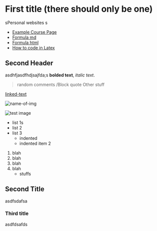 # First title (there should only be one)

sPersonal websites
s

- [Example Course Page](example.md)
- [Formula md](formulas.md)
- [Formula html](formulas.html)
- [How to code in Latex](syntax.md)
  
## Second Header

asdhfjasdfhdjsajfda;s **bolded text**, *italic text*.

> random comments
> /Block quote
> Other stuff

[linked-text](actual_link)

![name-of-img](https://i.ytimg.com/vi/Sg14jNbBb-8/hqdefault.jpg)

![test image](https://imgur.com/a/L2iA9wc)

- list 1s
- list 2
- list 3
  - indented
  - indented item 2

1. blah
2. blah
3. blah
4. blah
   - stuffs

## Second Title

asdfsdafsa

### Third title

asdfdsafds
